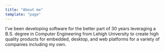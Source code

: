 ```yaml
---
title: "About me"
template: "page"
---
```


I've been developing software for the better part of 30 years leveraging a B.S. degree in Computer Engineering from Lehigh University to create high quality products for embedded, desktop, and web platforms for a variety of companies including my own.

